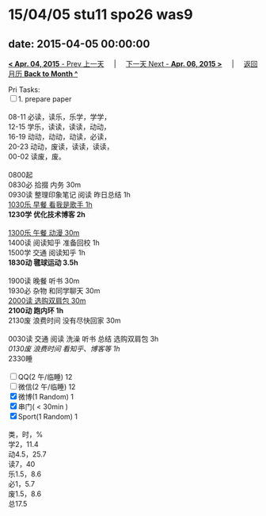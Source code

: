 # 15/04/05 stu11 spo26 was9

date: 2015-04-05 00:00:00
---
[**< Apr. 04, 2015** - Prev 上一天](/lifelogs/2015/04/d04.html) &nbsp; &nbsp; | &nbsp; &nbsp; [下一天 Next - **Apr. 06, 2015 >**](/lifelogs/2015/04/d06.html) &nbsp; &nbsp; |  &nbsp; &nbsp; [返回月历 **Back to Month ^**](/lifelogs/2015/04/index.html)
<br/><div>Pri Tasks:<br/><input type="checkbox" />1. prepare paper</div><div><div><br/></div>08-11 必读，读乐，乐学，学学，<br/>12-15 学乐，读读，读读，动动，<br/>16-19 动动，动动，动读，必读，<br/>20-23 动动，废读，读读，读读，</div><div>00-02 读废，废。<br/><div><br/></div>0800起</div><div>0830必 拾掇 内务 30m<br/>0930读 整理印象笔记 阅读 昨日总结 1h</div><div><u>1030乐 早餐 看我是歌手 1h</u></div><div><b>1230学 优化技术博客 2h</b><div><br/></div><u>1300乐 午餐 动漫 30m</u></div><div>1400读 阅读知乎 准备回校 1h</div><div>1500学 交通 阅读知乎 1h</div><div><b>1830动 毽球运动 3.5h</b><div><br/></div>1900读 晚餐 听书 30m</div><div>1930必 杂物 和同学聊天 30m</div><div><u>2000读 选购双肩包 30m</u></div><div><b>2100动 跑内环 1h</b></div><div>2130废 浪费时间 没有尽快回家 30m</div><div><br/></div><div>0030读 交通 阅读 洗澡 听书 总结 选购双肩包 3h</div><div><i>0130废 浪费时间 看知乎、博客等 1h</i> </div><div>2330睡</div><div><br/></div><div><input type="checkbox" />QQ(2 午/临睡) 12<br/><input type="checkbox" />微信(2 午/临睡) 12<br/><input type="checkbox" checked="true" />微博(1 Random) 1</div><div><input type="checkbox" checked="true" />串门( < 30min ) </div><div><input type="checkbox" checked="true" />Sport(1 Random) 1<br/><div><br/></div>类，时，%<br/>学2，11.4<br/>动4.5，25.7<br/>读7，40<br/>乐1.5，8.6<br/>必1，5.7<br/>废1.5，8.6<br/>总17.5</div>
